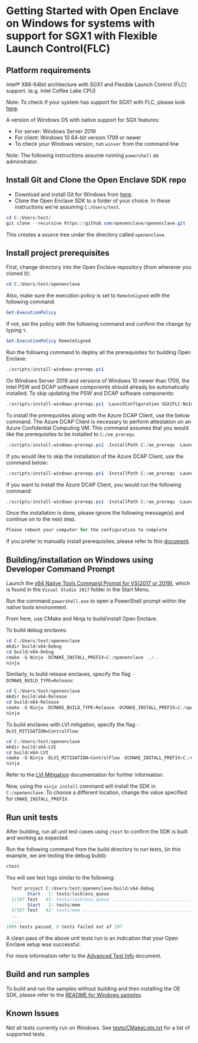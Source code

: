 # Getting Started with Open Enclave on Windows for systems with support for SGX1 with Flexible Launch Control(FLC)

## Platform requirements

Intel® X86-64bit architecture with SGX1 and Flexible Launch Control (FLC) support. (e.g. Intel Coffee Lake CPU)

Note: To check if your system has support for SGX1 with FLC, please look [here](../SGXSupportLevel.md).

A version of Windows OS with native support for SGX features:
- For server: Windows Server 2019
- For client: Windows 10 64-bit version 1709 or newer
- To check your Windows version, run `winver` from the command line

*Note:* The following instructions assume running `powershell` as adminstrator.

## Install Git and Clone the Open Enclave SDK repo

- Download and install Git for Windows from [here](https://git-scm.com/download/win).
- Clone the Open Enclave SDK to a folder of your choice. In these instructions
  we're assuming `C:/Users/test`.

```powershell
cd C:/Users/test/
git clone --recursive https://github.com/openenclave/openenclave.git
```

This creates a source tree under the directory called `openenclave`.

## Install project prerequisites

First, change directory into the Open Enclave repository (from wherever you
cloned it):

```powershell
cd C:/Users/test/openenclave
```

Also, make sure the execution policy is set to `RemoteSigned` with the following command.

```powershell
Get-ExecutionPolicy
```

If not, set the policy with the following command and confirm the change by typing `Y`.

```powershell
Set-ExecutionPolicy RemoteSigned
```

Run the following command to deploy all the prerequisites for building Open Enclave:

```powershell
./scripts/install-windows-prereqs.ps1
```

On Windows Server 2019 and versions of Windows 10 newer than 1709, the Intel PSW
and DCAP software components should already be automatically installed. To skip
updating the PSW and DCAP software components:


```powershell
./scripts/install-windows-prereqs.ps1 -LaunchConfiguration SGX1FLC-NoIntelDrivers
```

To install the prerequisites along with the Azure DCAP Client, use the below
command. The Azure DCAP Client is necessary to perform attestation on an Azure
Confidential Computing VM. This command assumes that you would like the
prerequisites to be installed to `C:/oe_prereqs`.

```powershell
./scripts/install-windows-prereqs.ps1 -InstallPath C:/oe_prereqs -LaunchConfiguration SGX1FLC -DCAPClientType Azure
```

If you would like to skip the installation of the Azure DCAP Client, use the
command below:

```powershell
./scripts/install-windows-prereqs.ps1 -InstallPath C:/oe_prereqs -LaunchConfiguration SGX1FLC -DCAPClientType None
```

If you want to install the Azure DCAP Client, you would run the following
command:

```powershell
./scripts/install-windows-prereqs.ps1 -InstallPath C:/oe_prereqs -LaunchConfiguration SGX1FLC -DCAPClientType Azure
```

Once the installation is done, please ignore the following message(s) and continue on to the next step.

```powershell
Please reboot your computer for the configuration to complete.
```

If you prefer to manually install prerequisites, please refer to this
[document](WindowsManualInstallPrereqs.md).

## Building/installation on Windows using Developer Command Prompt

Launch the [x64 Native Tools Command Prompt for VS(2017 or 2019)](
https://docs.microsoft.com/en-us/dotnet/framework/tools/developer-command-prompt-for-vs),
which is found in the `Visual Studio 2017` folder in the Start Menu.

Run the command `powershell.exe` to open a PowerShell prompt within the native
tools environment.

From here, use CMake and Ninja to build/install Open Enclave.

To build debug enclaves:

```powershell
cd C:/Users/test/openenclave
mkdir build/x64-Debug
cd build/x64-Debug
cmake -G Ninja -DCMAKE_INSTALL_PREFIX=C:/openenclave ../..
ninja
```

Similarly, to build release enclaves, specify the flag
`-DCMAKE_BUILD_TYPE=Release`:

```powershell
cd C:/Users/test/openenclave
mkdir build/x64-Release
cd build/x64-Release
cmake -G Ninja -DCMAKE_BUILD_TYPE=Release -DCMAKE_INSTALL_PREFIX=C:/openenclave ../..
ninja
```

To build enclaves with LVI mitigation, specify the flag `-DLVI_MITIGATION=ControlFlow`:
```powershell
cd C:/Users/test/openenclave
mkdir build/x64-LVI
cd build/x64-LVI
cmake -G Ninja -DLVI_MITIGATION=ControlFlow -DCMAKE_INSTALL_PREFIX=C:/openenclave ../..
ninja
```
Refer to the [LVI Mitigation](AdvancedBuildInfo.md#lvi-mitigation) documentation for further information.

Now, using the `ninja install` command will install the SDK in
`C:/openenclave`. To choose a different location, change
the value specified for `CMAKE_INSTALL_PREFIX`.

## Run unit tests

After building, run all unit test cases using `ctest` to confirm the SDK is built and working as expected.

Run the following command from the build directory to run tests, (in this example, we are testing the debug build):

```powershell
ctest
```

You will see test logs similar to the following:

```powershell
  Test project C:/Users/test/openenclave/build/x64-Debug
        Start   1: tests/lockless_queue
  1/107 Test   #1: tests/lockless_queue ..................................   Passed    3.49 sec
        Start   2: tests/mem
  2/107 Test   #2: tests/mem .............................................   Passed    0.01 sec
  ...
  ....
100% tests passed, 0 tests failed out of 107
```

A clean pass of the above unit tests run is an indication that your Open Enclave setup was successful. 

For more information refer to the [Advanced Test Info](AdvancedTestInfo.md) document.

## Build and run samples

To build and run the samples without building and then installing the OE SDK, please refer to the [README for Windows samples](/samples/README.md).

## Known Issues

Not all tests currently run on Windows. See [tests/CMakeLists.txt](/tests/CMakeLists.txt) for a list of supported tests.
